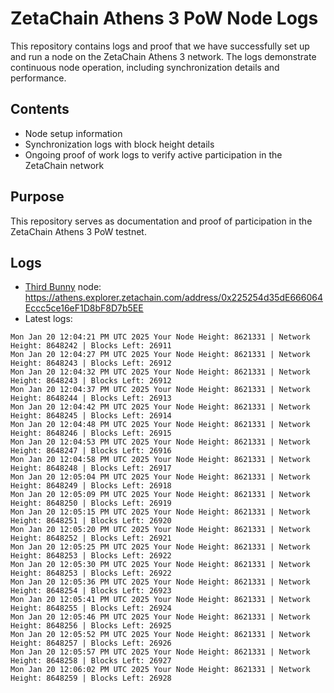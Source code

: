 # ZetaChain Athens 3 PoW Node Logs
This repository contains logs and proof that we have successfully set up and run a node on the ZetaChain Athens 3 network. The logs demonstrate continuous node operation, including synchronization details and performance.

## Contents
- Node setup information
- Synchronization logs with block height details
- Ongoing proof of work logs to verify active participation in the ZetaChain network

## Purpose
This repository serves as documentation and proof of participation in the ZetaChain Athens 3 PoW testnet.

## Logs

- [Third Bunny](https://thirdbunny.xyz/) node: https://athens.explorer.zetachain.com/address/0x225254d35dE666064Eccc5ce16eF1D8bF8D7b5EE
- Latest logs:
```
Mon Jan 20 12:04:21 PM UTC 2025 Your Node Height: 8621331 | Network Height: 8648242 | Blocks Left: 26911
Mon Jan 20 12:04:27 PM UTC 2025 Your Node Height: 8621331 | Network Height: 8648243 | Blocks Left: 26912
Mon Jan 20 12:04:32 PM UTC 2025 Your Node Height: 8621331 | Network Height: 8648243 | Blocks Left: 26912
Mon Jan 20 12:04:37 PM UTC 2025 Your Node Height: 8621331 | Network Height: 8648244 | Blocks Left: 26913
Mon Jan 20 12:04:42 PM UTC 2025 Your Node Height: 8621331 | Network Height: 8648245 | Blocks Left: 26914
Mon Jan 20 12:04:48 PM UTC 2025 Your Node Height: 8621331 | Network Height: 8648246 | Blocks Left: 26915
Mon Jan 20 12:04:53 PM UTC 2025 Your Node Height: 8621331 | Network Height: 8648247 | Blocks Left: 26916
Mon Jan 20 12:04:58 PM UTC 2025 Your Node Height: 8621331 | Network Height: 8648248 | Blocks Left: 26917
Mon Jan 20 12:05:04 PM UTC 2025 Your Node Height: 8621331 | Network Height: 8648249 | Blocks Left: 26918
Mon Jan 20 12:05:09 PM UTC 2025 Your Node Height: 8621331 | Network Height: 8648250 | Blocks Left: 26919
Mon Jan 20 12:05:15 PM UTC 2025 Your Node Height: 8621331 | Network Height: 8648251 | Blocks Left: 26920
Mon Jan 20 12:05:20 PM UTC 2025 Your Node Height: 8621331 | Network Height: 8648252 | Blocks Left: 26921
Mon Jan 20 12:05:25 PM UTC 2025 Your Node Height: 8621331 | Network Height: 8648253 | Blocks Left: 26922
Mon Jan 20 12:05:30 PM UTC 2025 Your Node Height: 8621331 | Network Height: 8648253 | Blocks Left: 26922
Mon Jan 20 12:05:36 PM UTC 2025 Your Node Height: 8621331 | Network Height: 8648254 | Blocks Left: 26923
Mon Jan 20 12:05:41 PM UTC 2025 Your Node Height: 8621331 | Network Height: 8648255 | Blocks Left: 26924
Mon Jan 20 12:05:46 PM UTC 2025 Your Node Height: 8621331 | Network Height: 8648256 | Blocks Left: 26925
Mon Jan 20 12:05:52 PM UTC 2025 Your Node Height: 8621331 | Network Height: 8648257 | Blocks Left: 26926
Mon Jan 20 12:05:57 PM UTC 2025 Your Node Height: 8621331 | Network Height: 8648258 | Blocks Left: 26927
Mon Jan 20 12:06:02 PM UTC 2025 Your Node Height: 8621331 | Network Height: 8648259 | Blocks Left: 26928
```
